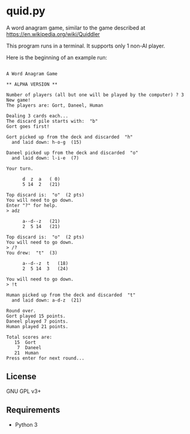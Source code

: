 # quid.py

A word anagram game, similar to the game described at https://en.wikipedia.org/wiki/Quiddler

This program runs in a terminal.  It supports only 1 non-AI player.

Here is the beginning of an example run:

```

A Word Anagram Game

** ALPHA VERSION **

Number of players (all but one will be played by the computer) ? 3
New game!
The players are: Gort, Daneel, Human

Dealing 3 cards each...
The discard pile starts with:  "b"
Gort goes first!

Gort picked up from the deck and discarded  "h"
  and laid down: h-o-g  (15)

Daneel picked up from the deck and discarded  "o"
  and laid down: l-i-e  (7)

Your turn.

      d  z  a   ( 0)
      5 14  2   (21)

Top discard is:  "o"  (2 pts)
You will need to go down.
Enter "?" for help.
> adz

      a--d--z   (21)
      2  5 14   (21)

Top discard is:  "o"  (2 pts)
You will need to go down.
> /?
You drew:  "t"  (3)

      a--d--z  t   (18)
      2  5 14  3   (24)

You will need to go down.
> !t

Human picked up from the deck and discarded  "t"
  and laid down: a-d-z  (21)

Round over.
Gort played 15 points.
Daneel played 7 points.
Human played 21 points.

Total scores are:
   15  Gort
    7  Daneel
   21  Human
Press enter for next round...
```

## License

GNU GPL v3+

## Requirements

* Python 3

